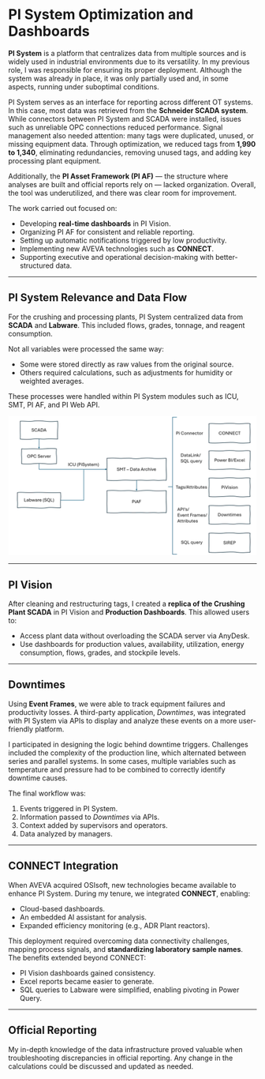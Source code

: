 # PI System Optimization and Dashboards

**PI System** is a platform that centralizes data from multiple sources and is widely used in industrial environments due to its versatility. In my previous role, I was responsible for ensuring its proper deployment. Although the system was already in place, it was only partially used and, in some aspects, running under suboptimal conditions.

PI System serves as an interface for reporting across different OT systems. In this case, most data was retrieved from the **Schneider SCADA system**. While connectors between PI System and SCADA were installed, issues such as unreliable OPC connections reduced performance. Signal management also needed attention: many tags were duplicated, unused, or missing equipment data. Through optimization, we reduced tags from **1,990 to 1,340**, eliminating redundancies, removing unused tags, and adding key processing plant equipment.

Additionally, the **PI Asset Framework (PI AF)** — the structure where analyses are built and official reports rely on — lacked organization. Overall, the tool was underutilized, and there was clear room for improvement.

The work carried out focused on:

* Developing **real-time dashboards** in PI Vision.
* Organizing PI AF for consistent and reliable reporting.
* Setting up automatic notifications triggered by low productivity.
* Implementing new AVEVA technologies such as **CONNECT**.
* Supporting executive and operational decision-making with better-structured data.

---

## PI System Relevance and Data Flow

For the crushing and processing plants, PI System centralized data from **SCADA** and **Labware**. This included flows, grades, tonnage, and reagent consumption.

Not all variables were processed the same way:

* Some were stored directly as raw values from the original source.
* Others required calculations, such as adjustments for humidity or weighted averages.

These processes were handled within PI System modules such as ICU, SMT, PI AF, and PI Web API.


![pisystem-in-mining](images/DataFlowDiagram.png)



---

## PI Vision

After cleaning and restructuring tags, I created a **replica of the Crushing Plant SCADA** in PI Vision and **Production Dashboards**. This allowed users to:

* Access plant data without overloading the SCADA server via AnyDesk.
* Use dashboards for production values, availability, utilization, energy consumption, flows, grades, and stockpile levels.

---

## Downtimes

Using **Event Frames**, we were able to track equipment failures and productivity losses. A third-party application, *Downtimes*, was integrated with PI System via APIs to display and analyze these events on a more user-friendly platform.

I participated in designing the logic behind downtime triggers. Challenges included the complexity of the production line, which alternated between series and parallel systems. In some cases, multiple variables such as temperature and pressure had to be combined to correctly identify downtime causes.

The final workflow was:

1. Events triggered in PI System.
2. Information passed to *Downtimes* via APIs.
3. Context added by supervisors and operators.
4. Data analyzed by managers.

---

## CONNECT Integration

When AVEVA acquired OSIsoft, new technologies became available to enhance PI System. During my tenure, we integrated **CONNECT**, enabling:

* Cloud-based dashboards.
* An embedded AI assistant for analysis.
* Expanded efficiency monitoring (e.g., ADR Plant reactors).

This deployment required overcoming data connectivity challenges, mapping process signals, and **standardizing laboratory sample names**. The benefits extended beyond CONNECT:

* PI Vision dashboards gained consistency.
* Excel reports became easier to generate.
* SQL queries to Labware were simplified, enabling pivoting in Power Query.

---

## Official Reporting

My in-depth knowledge of the data infrastructure proved valuable when troubleshooting discrepancies in official reporting. Any change in the calculations could be discussed and updated as needed.  



